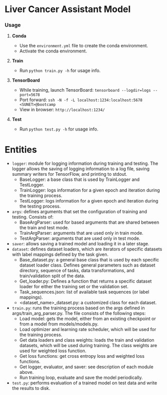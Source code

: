 # Liver Cancer Assistant Model 

### Usage

1. **Conda**
   - Use the `environment.yml` file to create the conda environment.
   - Activate the conda environment.

2. **Train**
   - Run `python train.py -h` for usage info.

3. **TensorBoard**
   - While training, launch TensorBoard: `tensorboard --logdir=logs --port=5678`
   - Port forward: `ssh -N -f -L localhost:1234:localhost:5678 <SUNET>@bootcamp`
   - View in browser: `http://localhost:1234/`

4. **Test**
   - Run `python test.py -h` for usage info.

# Entities
- `logger`: module for logging information during training and testing. The logger allows the saving of logging information to a log file, saving summary writers for TensorFlow, and printing to stdout.
    - BaseLogger: a base class that is used by TrainLogger and TestLogger. 
    - TrainLogger: logs information for a given epoch and iteration during the training process.
    - TestLogger: logs information for a given epoch and iteration during the testing process.
- `args`: defines arguments that set the configuration of training and testing. Consists of:
    - BaseArgParser: used for based arguments that are shared between the train and test mode.
    - TrainArgParser: arguments that are used only in train mode.
    - TestArgParser: arguments that are used only in test mode.
- `saver`: allows saving a trained model and loading it in a later stage.
- `dataset`: defines dataset loaders, which are iterators of specific datasets with label mappings defined by the task given.
    - Base_dataset.py: a general base class that is used by each specific dataset loader class. Defines general parameters such as dataset directory, sequence of tasks, data transformations, and train/validation split of the data.
    - Get_loader.py: Defines a function that returns a specific dataset loader for either the training set or the validation set.
    - Task_sequences.json: list of available task sequences (or label mappings).
    - <dataset_name>_dataset.py: a customized class for each dataset.
- `train.py`: runs the training process based on the args defined in args/train_arg_parser.py. The file consists of the following steps:
    - Load model: gets the model, either from an existing checkpoint or from a model from models/models.py.
    - Load optimizer and learning rate scheduler, which will be used for the training process.
    - Get data loaders and class weights: loads the train and validation datasets, which will be used during training. The class weights are used for weighted loss function.
    - Get loss functions: get cross entropy loss and weighted loss functions.
    - Get logger, evaluator, and saver: see description of each module above.
    - Run training loop, evaluate and save the model periodically.
- `test.py`: performs evaluation of a trained model on test data and write the results to disk.
